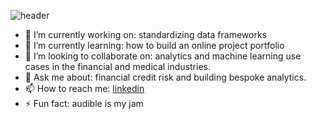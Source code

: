 ![header](https://capsule-render.vercel.app/api?type=waving&color=auto&height=200&section=header&text=Thanks%20for%20Dropping%20In!&fontSize=50&animation=fadeIn&desc=Let's%20Talk%20Data&textColor=ffffff&descAlignY=80)

- 🔭 I’m currently working on: standardizing data frameworks
- 🌱 I’m currently learning: how to build an online project portfolio
- 👯 I’m looking to collaborate on: analytics and machine learning use cases in the financial and medical industries.
- 💬 Ask me about: financial credit risk and building bespoke analytics.
- 📫 How to reach me: [linkedin]([https://www.linkedin.com/in/your-profile](https://www.linkedin.com/in/jose-francisco-066a8023/))
- ⚡ Fun fact: audible is my jam

